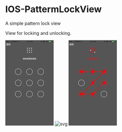 # IOS-PattermLockView
A simple pattern lock view

View for locking and unlocking.

![svg](https://github.com/zhique/IOS-PattermView/blob/master/art/empty.jpg) ![svg](https://github.com/zhique/IOS-PattermView/blob/master/art/setup.jpg) ![svg](https://github.com/zhique/IOS-PattermView/blob/master/art/error.jpg)
